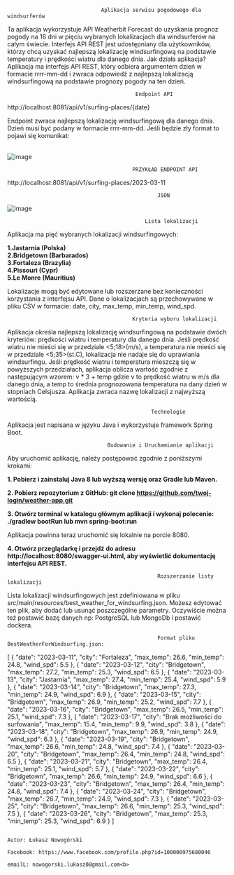                                   Aplikacja serwisu pogodowego dla windsurferów
                                  

Ta aplikacja wykorzystuje API Weatherbit Forecast do uzyskania prognoz pogody na 16 dni w pięciu wybranych lokalizacjach dla windsurferów na całym świecie. Interfejs API REST jest udostępniany dla użytkowników, którzy chcą uzyskać najlepszą lokalizację windsurfingową na podstawie temperatury i prędkości wiatru dla danego dnia.
Jak działa aplikacja?
Aplikacja ma interfejs API REST, który odbiera argumentem dzień w formacie rrrr-mm-dd i zwraca odpowiedź z najlepszą lokalizacją windsurfingową na podstawie prognozy pogody na ten dzień.


                                             Endpoint API
                                              

http://localhost:8081/api/v1/surfing-places/{date}

Endpoint zwraca najlepszą lokalizację windsurfingową dla danego dnia. Dzień musi być podany w formacie rrrr-mm-dd.
Jeśli będzie zły format to pojawi się komunikat:<br><br>


![image](https://user-images.githubusercontent.com/74199705/224484107-68aa4f6d-1928-448f-b2eb-f439af56f7b7.png)<br>



                                            PRZYKŁAD ENDPOINT API
                                            
http://localhost:8081/api/v1/surfing-places/2023-03-11<br>

                                                    JSON
                                                    

![image](https://user-images.githubusercontent.com/74199705/224482127-a474f8d5-490d-4ae3-acfe-06c94d5b0bec.png)<br>



                                                Lista lokalizacji


Aplikacja ma pięć wybranych lokalizacji windsurfingowych:

<b>1.Jastarnia (Polska)</b><br>
<b>2.Bridgetown (Barbarados)</b><br>
<b>3.Fortaleza (Brazylia)</b><br>
<b>4.Pissouri (Cypr)</b><br>
<b>5.Le Monre (Mauritius)</b><br>

Lokalizacje mogą być edytowane lub rozszerzane bez konieczności korzystania z interfejsu API. Dane o lokalizacjach są przechowywane w pliku CSV w formacie:
date, city, max_temp, min_temp, wind_spd.<br>



                                            Kryteria wyboru lokalizacji
                                            
Aplikacja określa najlepszą lokalizację windsurfingową na podstawie dwóch kryteriów: prędkości wiatru i temperatury dla danego dnia.
Jeśli prędkość wiatru nie mieści się w przedziale <5;18>(m/s), a temperatura nie mieści się w przedziale <5;35>(st.C), lokalizacja nie nadaje się do uprawiania windsurfingu.
Jeśli prędkość wiatru i temperatura mieszczą się w powyższych przedziałach, aplikacja oblicza wartość zgodnie z następującym wzorem: v * 3 + temp
gdzie v to prędkość wiatru w m/s dla danego dnia, a temp to średnia prognozowana temperatura na dany dzień w stopniach Celsjusza. 
Aplikacja zwraca nazwę lokalizacji z najwyższą wartością.<br>


                                                  Technologie
                                                  

Aplikacja jest napisana w języku Java i wykorzystuje framework Spring Boot.<br>



                                    Budowanie i Uruchamianie aplikacji
                                    

Aby uruchomić aplikację, należy postępować zgodnie z poniższymi krokami:


<b>1. Pobierz i zainstaluj Java 8 lub wyższą wersję oraz Gradle lub Maven.</b>


<b>2. Pobierz repozytorium z GitHub:
git clone https://github.com/twoj-login/weather-app.git</b>


<b>3. Otwórz terminal w katalogu głównym aplikacji i wykonaj polecenie:
./gradlew bootRun
lub
mvn spring-boot:run</b>

Aplikacja powinna teraz uruchomić się lokalnie na porcie 8080.


<b>4. Otwórz przeglądarkę i przejdź do adresu http://localhost:8080/swagger-ui.html, aby wyświetlić dokumentację interfejsu API REST.</b><br>
                                                           
                                                        

                                                    Rozszerzanie listy lokalizacji
                                                    

Lista lokalizacji windsurfingowych jest zdefiniowana w pliku src/main/resources/best_weather_for_windsurfing.json. Możesz edytować ten plik, aby dodać lub usunąć poszczególne parametry.
Oczywiście można też postawić bazę danych np: PostgreSQL lub MongoDb i postawić dockera.<br>


                                                  
                                                    Format pliku BestWeatherForWindsurfing.json:


  [
  {
    "date": "2023-03-11",
    "city": "Fortaleza",
    "max_temp": 26.6,
    "min_temp": 24.8,
    "wind_spd": 5.5
  },
  {
    "date": "2023-03-12",
    "city": "Bridgetown",
    "max_temp": 27.2,
    "min_temp": 25.3,
    "wind_spd": 6.5
  },
  {
    "date": "2023-03-13",
    "city": "Jastarnia",
    "max_temp": 27.4,
    "min_temp": 25.4,
    "wind_spd": 5.9
  },
  {
    "date": "2023-03-14",
    "city": "Bridgetown",
    "max_temp": 27.3,
    "min_temp": 24.9,
    "wind_spd": 6.9
  },
  {
    "date": "2023-03-15",
    "city": "Bridgetown",
    "max_temp": 26.9,
    "min_temp": 25.2,
    "wind_spd": 7.7
  },
  {
    "date": "2023-03-16",
    "city": "Bridgetown",
    "max_temp": 26.5,
    "min_temp": 25.1,
    "wind_spd": 7.3
  },
  {
    "date": "2023-03-17",
    "city": "Brak możliwości do surfowania",
    "max_temp": 15.4,
    "min_temp": 9.9,
    "wind_spd": 3.8
  },
  {
    "date": "2023-03-18",
    "city": "Bridgetown",
    "max_temp": 26.9,
    "min_temp": 24.9,
    "wind_spd": 6.3
  },
  {
    "date": "2023-03-19",
    "city": "Bridgetown",
    "max_temp": 26.6,
    "min_temp": 24.8,
    "wind_spd": 7.4
  },
  {
    "date": "2023-03-20",
    "city": "Bridgetown",
    "max_temp": 26.4,
    "min_temp": 24.8,
    "wind_spd": 6.5
  },
  {
    "date": "2023-03-21",
    "city": "Bridgetown",
    "max_temp": 26.4,
    "min_temp": 25.1,
    "wind_spd": 5.7
  },
  {
    "date": "2023-03-22",
    "city": "Bridgetown",
    "max_temp": 26.6,
    "min_temp": 24.9,
    "wind_spd": 6.6
  },
  {
    "date": "2023-03-23",
    "city": "Bridgetown",
    "max_temp": 26.4,
    "min_temp": 24.8,
    "wind_spd": 7.4
  },
  {
    "date": "2023-03-24",
    "city": "Bridgetown",
    "max_temp": 26.7,
    "min_temp": 24.9,
    "wind_spd": 7.3
  },
  {
    "date": "2023-03-25",
    "city": "Bridgetown",
    "max_temp": 26.6,
    "min_temp": 25.3,
    "wind_spd": 7.5
  },
  {
    "date": "2023-03-26",
    "city": "Bridgetown",
    "max_temp": 25.3,
    "min_temp": 25.3,
    "wind_spd": 6.9
  }
]

                                                                          Autor: Łukasz Nowogórski
                                                                          Facebook: https://www.facebook.com/profile.php?id=100000975680046
                                                                          emailL: nowogorski.lukasz0@gmail.com<b>
